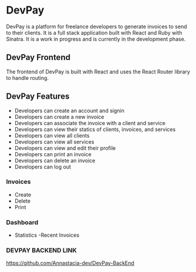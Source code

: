# DevPay
DevPay is a platform for freelance developers to generate invoices to send to their clients. It is a full stack application built with React and Ruby with Sinatra. It is a work in progress and is currently in the development phase.

## DevPay Frontend
The frontend of DevPay is built with React and uses the React Router library to handle routing.

## DevPay Features
- Developers can create an account and signin
- Developers can create a new invoice
- Developers can associate the invoice with a client and service
- Developers can view their statics of clients, invoices, and services
- Developers can view all clients
- Developers can view all services
- Developers can view and edit  their profile
- Developers can print an invoice
- Developers can delete an invoice
- Developers can log out

### Invoices
- Create
- Delete
- Print

### Dashboard
- Statistics
-Recent Invoices

### DEVPAY BACKEND LINK
https://github.com/Annastacia-dev/DevPay-BackEnd



